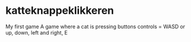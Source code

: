 # katteknappeklikkeren
My first game
A game where a cat is pressing buttons
controls = WASD or up, down, left and right, E
